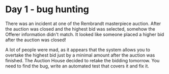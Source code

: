 # Day 1 - bug hunting

There was an incident at one of the Rembrandt masterpiece auction. After the auction was closed and the highest bid was selected, somehow the Offerer information didn't match. It looked like someone placed a higher bid after the auction was closed!

A lot of people were mad, as it appears that the system allows you to overtake the highest bid just by a minimal amount after the auction was finished. The Auction House decided to retake the bidding tomorrow. You need to find the bug, write an automated test that covers it and fix it.